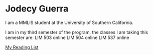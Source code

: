 # Jodecy Guerra
I am a MMLIS student at the University of Southern California.

I am in my third semester of the program, the classes I am taking this semester are:
LIM 503 online
LIM 504 online
LIM 537 online

[My Reading List](reading-list.html)
